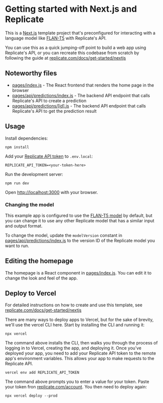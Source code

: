 # Getting started with Next.js and Replicate

This is a [Next.js](https://nextjs.org/) template project that's preconfigured for interacting with a language model like [FLAN-T5](https://replicate.com/daanelson/flan-t5) with Replicate's API.

You can use this as a quick jumping-off point to build a web app using Replicate's API, or you can recreate this codebase from scratch by following the guide at [replicate.com/docs/get-started/nextjs](https://replicate.com/docs/get-started/nextjs)

## Noteworthy files

- [pages/index.js](pages/index.js) - The React frontend that renders the home page in the browser
- [pages/api/predictions/index.js](pages/api/predictions/index.js) - The backend API endpoint that calls Replicate's API to create a prediction
- [pages/api/predictions/[id].js](pages/api/predictions/[id].js) - The backend API endpoint that calls Replicate's API to get the prediction result

## Usage

Install dependencies:

```console
npm install
```

Add your [Replicate API token](https://replicate.com/account#token) to `.env.local`:

```
REPLICATE_API_TOKEN=<your-token-here>
```

Run the development server:

```console
npm run dev
```

Open [http://localhost:3000](http://localhost:3000) with your browser.

### Changing the model

This example app is configured to use the [FLAN-T5 model](https://replicate.com/daanelson/flan-t5) by default, but you can change it to use any other Replicate model that has a similar input and output format.

To change the model, update the `modelVersion` constant in [pages/api/predictions/index.js](pages/api/predictions/index.js) to the version ID of the Replicate model you want to run.

## Editing the homepage

The homepage is a React component in [pages/index.js](pages/index.js). You can edit it to change the look and feel of the app.

## Deploy to Vercel

For detailed instructions on how to create and use this template, see [replicate.com/docs/get-started/nextjs](https://replicate.com/docs/get-started/nextjs)

There are many ways to deploy apps to Vercel, but for the sake of brevity, we'll use the vercel CLI here. Start by installing the CLI and running it:

```
npx vercel
```

The command above installs the CLI, then walks you through the process of logging in to Vercel, creating the app, and deploying it. Once you've deployed your app, you need to add your Replicate API token to the remote app's environment variables. This allows your app to make requests to the Replicate API.

```
vercel env add REPLICATE_API_TOKEN
```

The command above prompts you to enter a value for your token. Paste your token fron [replicate.com/account](https://replicate.com/account). You then need to deploy again:

```
npx vercel deploy --prod
```
